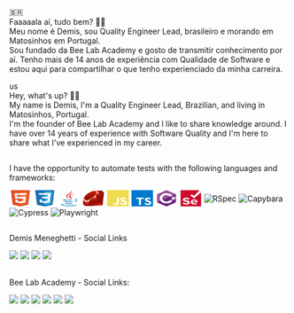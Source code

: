 <!---
demismeneghetti/demismeneghetti is a ✨ special ✨ repository because its `README.md` (this file) appears on your GitHub profile.
You can click the Preview link to take a look at your changes.
--->

🇧🇷 
<br>
Faaaaala aí, tudo bem? 👊🏻
<br>
Meu nome é Demis, sou Quality Engineer Lead, brasileiro e morando em Matosinhos em Portugal.
<br>
Sou fundado da Bee Lab Academy e gosto de transmitir conhecimento por aí. Tenho mais de 14 anos de experiência com Qualidade de Software e estou aqui para compartilhar o que tenho experienciado da minha carreira.

us
<br>
Hey, what's up? 👊🏻
<br>
My name is Demis, I'm a Quality Engineer Lead, Brazilian, and living in Matosinhos, Portugal.
<br>
I'm the founder of Bee Lab Academy and I like to share knowledge around. I have over 14 years of experience with Software Quality and I'm here to share what I've experienced in my career.

##
I have the opportunity to automate tests with the following languages and frameworks:

<div style="display: inline_block">
  <img align="center" alt="HTML" height="30" width="40" src="https://raw.githubusercontent.com/devicons/devicon/master/icons/html5/html5-original.svg">
  <img align="center" alt="CSS" height="30" width="40" src="https://raw.githubusercontent.com/devicons/devicon/master/icons/css3/css3-original.svg">
  <img align="center" alt="Java" height="30" width="40" src="https://raw.githubusercontent.com/devicons/devicon/master/icons/java/java-original.svg">
  <img align="center" alt="Ruby" height="30" width="40" src="https://raw.githubusercontent.com/devicons/devicon/master/icons/ruby/ruby-original.svg">
  <img align="center" alt="Js" height="30" width="40" src="https://raw.githubusercontent.com/devicons/devicon/master/icons/javascript/javascript-plain.svg">
  <img align="center" alt="Ts" height="30" width="40" src="https://raw.githubusercontent.com/devicons/devicon/master/icons/typescript/typescript-plain.svg">
  <img align="center" alt="Csharp" height="30" width="40" src="https://raw.githubusercontent.com/devicons/devicon/master/icons/csharp/csharp-original.svg">
  <img align="center" alt="Selenium" height="30" width="40" src="https://raw.githubusercontent.com/devicons/devicon/master/icons/selenium/selenium-original.svg">
  <img align="center" alt="RSpec" height="30" width="30" src="https://beelab.com.br/github/rspec.png">
  <img align="center" alt="Capybara" height="40" width="40" src="https://beelab.com.br/github/capybara.png">
  <img align="center" alt="Cypress" height="30" width="30" src="https://beelab.com.br/github/cypress.png">
  <img align="center" alt="Playwright" height="30" width="40" src="https://beelab.com.br/github/playwright.svg">
</div>

##

Demis Meneghetti - Social Links
<div> 
  <a href="https://www.youtube.com/demismeneghetti?sub_confirmation=1" target="_blank"><img src="https://img.shields.io/badge/YouTube-FF0000?style=for-the-badge&logo=youtube&logoColor=white" target="_blank"></a>
  <a href="https://instagram.com/demismeneghetti" target="_blank"><img src="https://img.shields.io/badge/-Instagram-%23E4405F?style=for-the-badge&logo=instagram&logoColor=white" target="_blank"></a>
  <a href="https://www.linkedin.com/in/demismeneghetti" target="_blank"><img src="https://img.shields.io/badge/-LinkedIn-%230077B5?style=for-the-badge&logo=linkedin&logoColor=white" target="_blank"></a> 
  <a href = "mailto:demis@beelab.com.br"><img src="https://img.shields.io/badge/-Gmail-%23333?style=for-the-badge&logo=gmail&logoColor=white" target="_blank"></a>
</div>

##

Bee Lab Academy - Social Links:
<div> 
  <a href="https://www.youtube.com/c/beelabacademy?sub_confirmation=1" target="_blank"><img src="https://img.shields.io/badge/YouTube-FF0000?style=for-the-badge&logo=youtube&logoColor=white" target="_blank"></a>
  <a href="https://instagram.com/beelabacademy" target="_blank"><img src="https://img.shields.io/badge/-Instagram-%23E4405F?style=for-the-badge&logo=instagram&logoColor=white" target="_blank"></a>
 	<a href="https://www.twitch.tv/beelabacademy" target="_blank"><img src="https://img.shields.io/badge/Twitch-9146FF?style=for-the-badge&logo=twitch&logoColor=white" target="_blank"></a>
  <a href="https://beelab.com.br/discord" target="_blank"><img src="https://img.shields.io/badge/Discord-7289DA?style=for-the-badge&logo=discord&logoColor=white" target="_blank"></a> 
  <a href="https://www.linkedin.com/company/beelabacademy" target="_blank"><img src="https://img.shields.io/badge/-LinkedIn-%230077B5?style=for-the-badge&logo=linkedin&logoColor=white" target="_blank"></a> 
  <a href = "mailto:contato@beelab.com.br"><img src="https://img.shields.io/badge/-Gmail-%23333?style=for-the-badge&logo=gmail&logoColor=white" target="_blank"></a>
</div>
